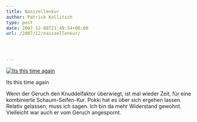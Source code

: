 ```yaml
---
title: Nasszellenkur
author: Patrick Kollitsch
type: post
date: 2007-12-08T21:49:54+00:00
url: /2007/12/nasszellenkur/




---
```

<div class="flickr">
  <a href="http://www.flickr.com/photos/schreibblogade/2097785882/" title="Its this time again"><img src="//farm3.static.flickr.com/2008/2097785882_d6f5cbcbd6.jpg" alt="Its this time again" /></a></p> 
  
  <p>
    Its this time again
  </p>
</div>

Wenn der Geruch den Knuddelfaktor überwiegt, ist mal wieder Zeit, für eine kombinierte Schaum-Seifen-Kur. Pokki hat es über sich ergehen lassen. Relativ gelassen, muss ich sagen. Ich bin da mehr Widerstand gewohnt. Vielleicht war auch er vom Geruch angespornt.
